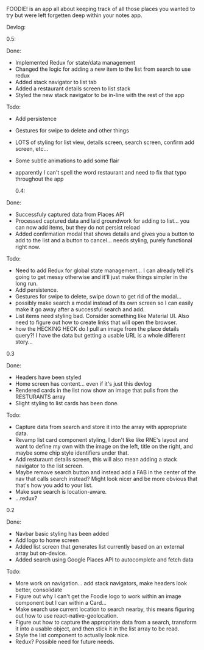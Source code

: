 FOODIE! is an app all about keeping track of all those places you wanted to try but were left forgetten deep within your notes app.

Devlog:

0.5:

Done:

-   Implemented Redux for state/data management
-   Changed the logic for adding a new item to the list from search to use redux
-   Added stack navigator to list tab
-   Added a restaurant details screen to list stack
-   Styled the new stack navigator to be in-line with the rest of the app

Todo:

-   Add persistence
-   Gestures for swipe to delete and other things
-   LOTS of styling for list view, details screen, search screen, confirm add screen, etc...
-   Some subtle animations to add some flair
-   apparently I can't spell the word restaurant and need to fix that typo throughout the app

    0.4:

Done:

-   Successfuly captured data from Places API
-   Processed captured data and laid groundwork for adding to list... you can now add items, but they do not persist reload
-   Added confirmation modal that shows details and gives you a button to add to the list and a button to cancel... needs styling, purely functional right now.

Todo:

-   Need to add Redux for global state management... I can already tell it's going to get messy otherwise and it'll just make things simpler in the long run.
-   Add persistence.
-   Gestures for swipe to delete, swipe down to get rid of the modal...
-   possibly make search a modal instead of its own screen so I can easily make it go away after a successful search and add.
-   List items need styling bad. Consider something like Material UI. Also need to figure out how to create links that will open the browser.
-   how the HECKING HECK do I pull an image from the place details query?! I have the data but getting a usable URL is a whole different story...

0.3

Done:

-   Headers have been styled
-   Home screen has content... even if it's just this devlog
-   Rendered cards in the list now show an image that pulls from the RESTURANTS array
-   Slight styling to list cards has been done.

Todo:

-   Capture data from search and store it into the array with appropriate data.
-   Revamp list card component styling, I don't like like RNE's layout and want to define my own with the image on the left, title on the right, and maybe some chip style identifiers under that.
-   Add resturaunt details screen, this will also mean adding a stack navigator to the list screen.
-   Maybe remove search button and instead add a FAB in the center of the nav that calls search instead? Might look nicer and be more obvious that that's how you add to your list.
-   Make sure search is location-aware.
-   ...redux?

0.2

Done:

-   Navbar basic styling has been added
-   Add logo to home screen
-   Added list screen that generates list currently based on an external array but on-device.
-   Added search using Google Places API to autocomplete and fetch data

Todo:

-   More work on navigation... add stack navigators, make headers look better, consolidate
-   Figure out why I can't get the Foodie logo to work within an image component but I can within a Card...
-   Make search use current location to search nearby, this means figuring out how to use react-native-geolocation.
-   Figure out how to capture the appropriate data from a search, transform it into a usable object, and then stick it in the list array to be read.
-   Style the list component to actually look nice.
-   Redux? Possible need for future needs.
